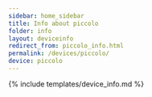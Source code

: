 ```yaml
---
sidebar: home_sidebar
title: Info about piccolo
folder: info
layout: deviceinfo
redirect_from: piccolo_info.html
permalink: /devices/piccolo/
device: piccolo
---
```

{% include templates/device_info.md %}
